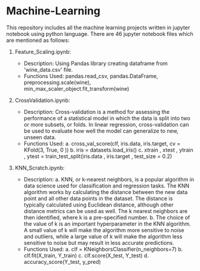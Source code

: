 # Machine-Learning
This repository includes all the machine learning projects written in jupyter notebook using python language.
There are 46 jupyter notebook files which are mentioned as follows:
1. Feature_Scaling.ipynb:
    - Description: Using Pandas library creating dataframe from 'wine_data.csv' file.
    - Functions Used: pandas.read_csv, pandas.DataFrame, preprocessing.scale(wine), min_max_scaler_object.fit_transform(wine)

2. CrossValidation.ipynb:
    - Description: Cross-validation is a method for assessing the performance of a statistical model in which the data is split into two or more subsets, or folds. In linear regression, cross-validation can be used to evaluate how well the model can generalize to new, unseen data.
    - Functions Used:
        a. cross_val_score(clf, iris.data, iris.target, cv = KFold(3, True, 0 ))
        b. iris = datasets.load_iris()
        c. xtrain , xtest , ytrain , ytest = train_test_split(iris.data , iris.target , test_size = 0.2)
           
3. KNN_Scratch.ipynb:
    - Description:
          a. KNN, or k-nearest neighbors, is a popular algorithm in data science used for classification and regression tasks. The KNN algorithm works by calculating the distance between the new data point and all other data points in the dataset. The distance is typically calculated using Euclidean distance, although other distance metrics can be used as well. The k nearest neighbors are then identified, where k is a pre-specified number.
          b. The choice of the value of k is an important hyperparameter in the KNN algorithm. A small value of k will make the algorithm more sensitive to noise and outliers, while a large value of k will make the algorithm less sensitive to noise but may result in less accurate predictions.
    - Functions Used:
        a. clf = KNeighborsClassifier(n_neighbors=7)
        b. clf.fit(X_train, Y_train)
        c. clf.score(X_test, Y_test)
        d. accuracy_score(Y_test, y_pred)

